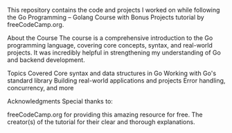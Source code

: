 This repository contains the code and projects I worked on while following the Go Programming – Golang Course with Bonus Projects tutorial by freeCodeCamp.org.

About the Course
The course is a comprehensive introduction to the Go programming language, covering core concepts, syntax, and real-world projects. It was incredibly helpful in strengthening my understanding of Go and backend development.

Topics Covered
Core syntax and data structures in Go
Working with Go's standard library
Building real-world applications and projects
Error handling, concurrency, and more

Acknowledgments
Special thanks to:

freeCodeCamp.org for providing this amazing resource for free.
The creator(s) of the tutorial for their clear and thorough explanations.
